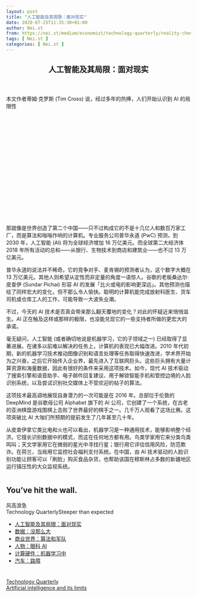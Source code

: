 ```yaml
---
layout: post
title: "人工智能及其局限：面对现实"
date: 2020-07-25T11:35:30+01:00
author: Nei.st
from: https://nei.st/medium/economist/technology-quarterly/reality-check
tags: [ Nei.st ]
categories: [ Nei.st ]
---
```


<article class="post-22746 post type-post status-publish format-standard hentry category-technology-quarterly tag-artificial-intelligence-and-its-limits" id="post-22746"> <header class="page-header medium Archives"><div class="page-header__image"></div><div class="page-header__content"><h1 class="page-title text-align-center">人工智能及其局限：面对现实</h1></div> </header><div class="entry-content aesop-entry-content" id="post-22746-content"><link as="font" crossorigin="anonymous" href="//cdn.jsdelivr.net/gh/0nd1jyU39XQ/_/glyph/font-face/0uIzqoZjSuJfvSBnvgXTcApMtcVhMcpr.woff" rel="preload" type="font/woff"/><link as="font" crossorigin="anonymous" href="//cdn.jsdelivr.net/gh/0nd1jyU39XQ/_/glyph/font-face/1sTnSLZWDKucPX6SAk.woff" rel="preload" type="font/woff"/><p class="blog-post__description">本文作者蒂姆·克罗斯 (Tim Cross) 说，经过多年的热捧，人们开始认识到 AI 的局限性</p><span id="more-22746"></span><div class="navigation__primary-inner"><a class="economist__link-logo" href="//nei.st/medium/economist"></a></div><div class="container img component-image"><div class="aspectRatioPlaceholder" style="padding-bottom:56.25%;height: 0;"><div class="progressiveMedia" data-height="720" data-width="1280"> <canvas class="progressiveMedia-canvas"></canvas> <img alt="" class="progressiveMedia-image" data-src="https://cdn.jsdelivr.net/gh/0nd1jyU39XQ/_/img/1/20200613_TQD001_0.jpg" src="https://cdn.jsdelivr.net/gh/0nd1jyU39XQ/_/img/1/20200613_TQD001_0.jpg"/></div></div></div><p>那就像是世界创造了第二个中国——只不过构成它的不是十几亿人和数百万家工厂，而是算法和嗡嗡作响的计算机。专业服务公司普华永道 (PwC) 预测，到 2030 年，人工智能 (AI) 将为全球经济增加 16 万亿美元。而全球第二大经济体 2018 年所有活动的总和——从银行、生物技术到商店和建筑业——也不过 13 万亿美元。</p><p>普华永道的说法并不稀奇。它的竞争对手、麦肯锡的预测者认为，这个数字大概在 13 万亿美元。其他人则希望从定性而非定量的角度一语惊人。谷歌的老板桑达尔·皮查伊 (Sundar Pichai) 形容 AI 的发展「比火或电的影响更深远」。其他预测也描绘了同样宏大的变化，但不那么令人愉快。聪明的计算机能完成放射科医生、货车司机或仓库工人的工作，可能导致一大波失业潮。</p><p>不过，今天的 AI 技术是否真会带来那么翻天覆地的变化？对此的怀疑近来悄悄滋生。AI 正在触及这样或那样的极限，也没能兑现它的一些支持者所做的更宏大的承诺。</p><p>毫无疑问，人工智能 (或者确切地说是机器学习，它的子领域之一) 已经取得了显著进展。在诸多以前难以解决的任务上，计算机的表现已大幅改进。2010 年代初期，新的机器学习技术推动图像识别和语言处理等任务取得快速改进，学术界开始为之兴奋。之后它开始传入企业界，最先进入了互联网巨头。这些巨头拥有大量计算资源和海量数据，因此有很好的条件来采用这项技术。如今，现代 AI 技术驱动了搜索引擎和语音助手、电子邮件回复建议、用于解锁智能手机和管控边境的人脸识别系统，以及尝试识别社交媒体上不受欢迎的帖子的算法。</p><p>这项技术最高调地展现自身潜力的一次可能是在 2016 年。总部位于伦敦的 DeepMind 是谷歌母公司 Alphabet 旗下的 AI 公司，它创建了一个系统，在古老的亚洲棋盘游戏围棋上击败了世界最好的棋手之一。几千万人观看了这场比赛。这项突破比 AI 大咖们所预期的提前发生了几年甚至几十年。</p><div class="code-block code-block-1" style="margin: 8px 0; clear: both;"><div class="container ads_KbHEVhh8Rw"><div class="card card--blog post-sidebar"><div class="card-body"><div class="logo_ngcontent-kty-0"> </div><div class="iframe-blocker U6XAMK63Vh00WqvF2BacIQ"><div class="background-h60B"> </div><div class="WumZiPCS4MeMw4pxQ"> </div></div></div><div class="card-footer"><div class="card-footer-wrapper" layout="row bottom-left"></div></div></div></div></div><p>从皮查伊拿它类比电和火也可以看出，机器学习是一种通用技术，能够影响整个经济。它擅长识别数据中的模式，而这在任何地方都有用。鸟类学家用它来分类鸟类鸣叫；天文学家用它在微弱的星光中寻找行星；银行用它评估信用风险，防范欺诈。在荷兰，当局用它监控社会福利支付系统。在中国，由 AI 技术驱动的人脸识别功能让顾客可以「刷脸」购买食品杂货，也帮助该国在穆斯林占多数的新疆地区运行镇压性的大众监视系统。</p><div class="container img"><div class="aspectRatioPlaceholder"><div class="progressiveMedia" data-height="759" data-width="1280"> <canvas class="progressiveMedia-canvas"></canvas> <img alt="" class="progressiveMedia-image lazyload" data-src="https://cdn.jsdelivr.net/gh/0nd1jyU39XQ/_/img/1/20200613_TQC622.png" id="zoom-default" src="https://cdn.jsdelivr.net/gh/0nd1jyU39XQ/_/img/1/20200613_TQC622.png"/></div></div></div><div class="aesop-content-comp-wrap aesop-content-comp-columns-1" id="aesop-content-component"><div class="container img gfw edge"><div class="BarrierFailsafe__fullBarrier___2bFWd"><div class="aspectRatioPlaceholder nykpaywall"><div class="progressiveMedia" data-height="880" data-width="1040"> <canvas class="progressiveMedia-canvas"></canvas> <img alt="" class="progressiveMedia-image lazyload" data-src="https://cdn.jsdelivr.net/gh/0nd1jyU39XQ/_/img/1/full-desktop@2x.png" src="https://cdn.jsdelivr.net/gh/0nd1jyU39XQ/_/img/1/full-desktop@2x.png"/></div></div><h1 class="BarrierFailsafe__header___1VGQh">You’ve hit the wall.</h1><div class="BarrierFailsafe__body___2hQxl">风高浪急 <a class="wdAUwEkxSXQjBoQ" href="https://nei.st/medium/j2c6srlbezlceyrdintsxq" rel="noopener noreferrer nofollow" target="_blank"><span class="svgIcon svgIcon--questionMark svgIcon--19px"></span></a></div></div></div></div><div class="js-elevateBottomRecirc u-marginTop40 u-xs-marginTop0 u-backgroundGrayLightest"><div class="elevate-container u-paddingBottom60 u-paddingHorizontal10 u-xs-paddingTop30"><div class="u-flexStretch u-paddingVertical32 u-xs-flexColumn u-xs-paddingTop0"><div class="u-width220 u-flex0 u-relative u-xs-hide"><div class="aspectRatioPlaceholder"><div class="progressiveMedia" data-height="2151" data-width="1636"> <canvas class="progressiveMedia-canvas"></canvas> <img alt="" class="progressiveMedia-image lazyload" data-src="https://cdn.jsdelivr.net/gh/0nd1jyU39XQ/_/img/1/The_Economist_13Jun2020-42.jpg" id="zoom-default" src="https://cdn.jsdelivr.net/gh/0nd1jyU39XQ/_/img/1/The_Economist_13Jun2020-42.jpg"/></div></div></div><div class="u-width100pct u-marginBottom20 u-xs-show elevateCoverShadow"><div class="aspectRatioPlaceholder"><div class="progressiveMedia" data-height="2151" data-width="1636"> <canvas class="progressiveMedia-canvas"></canvas> <img alt="" class="progressiveMedia-image lazyload" data-src="https://cdn.jsdelivr.net/gh/0nd1jyU39XQ/_/img/1/The_Economist_13Jun2020-42.jpg" id="zoom-default" src="https://cdn.jsdelivr.net/gh/0nd1jyU39XQ/_/img/1/The_Economist_13Jun2020-42.jpg"/></div></div></div><div class="u-flex1 u-flexColumn u-paddingVertical20 u-marginLeft40 u-borderBottomLighter u-borderBox u-minHeight280 u-xs-sizeFullWidth u-xs-paddingBottom30 u-xs-paddingTop10 u-xs-margin0 u-xs-minHeightAuto"><div class="blog-post__siblings-list-aside"><span class="blog-post__side-accent-rule">Technology Quarterly</span><span class="blog-post__side-title">Steeper than expected</span><ul class="blog-post__siblings-list"><li class="blog-post__siblings-list__article"><a class="blog-post__siblings-list__article__link" href="https://nei.st/medium/economist/technology-quarterly/reality-check"><span class="blog-post__siblings-list__title">人工智能及其局限：面对现实</span></a></li><li class="blog-post__siblings-list__article"><a class="blog-post__siblings-list__article__link" href="https://nei.st/medium/economist/technology-quarterly/not-so-big"><span class="blog-post__siblings-list__title">数据：没那么大</span></a></li><li class="blog-post__siblings-list__article"><a class="blog-post__siblings-list__article__link" href="https://nei.st/medium/economist/technology-quarterly/algorithms-and-armies"><span class="blog-post__siblings-list__title">商业世界：算法和军队</span></a></li><li class="blog-post__siblings-list__article"><a class="blog-post__siblings-list__article__link" href="https://nei.st/medium/economist/technology-quarterly/an-ai-for-an-eye"><span class="blog-post__siblings-list__title">人物：眼科 AI</span></a></li><li class="blog-post__siblings-list__article"><a class="blog-post__siblings-list__article__link" href="https://nei.st/medium/economist/technology-quarterly/machine-learning"><span class="blog-post__siblings-list__title">计算硬件：机器学习中</span></a></li><li class="blog-post__siblings-list__article"><a class="blog-post__siblings-list__article__link" href="https://nei.st/medium/economist/technology-quarterly/road-block"><span class="blog-post__siblings-list__title">汽车：路障</span></a></li></ul></div></div></div></div></div><div class="container ag ah"><div class="fe n el"><a class="dt du bn bo bp bq br bs bt bu dv dw bx by dx dy" href="https://nei.st/medium/economist?source=https://www.economist.com/technology-quarterly/2020/06/11/an-understanding-of-ais-limitations-is-starting-to-sink-in" rel="noopener noreferrer nofollow" target="_blank"><div class="c ff fg ag ah fh el fi fj ce fk fl fm fn fo fp fq fr fs ft fu"><div class="bs em en eo ep eq fv ah fw fg ag bm eu fx q fy fz p ac"></div></div></a></div></div><div class="code-block code-block-2" style="margin: 8px 0; clear: both;"> <br/><div class="container ads_KbHEVhh8Rw"><div class="card card--blog post-sidebar"><div class="card-body"><div class="logo_ngcontent-kty-0"> </div><div class="iframe-blocker U6XAMK63Vh00WqvF2BacIQ"><div class="background-h60B"> </div><div class="WumZiPCS4MeMw4pxQ"> </div></div></div><div class="card-footer"><div class="card-footer-wrapper" layout="row bottom-left"></div></div></div></div></div></div> <footer class="entry-footer"><div class="categories icon-link"><a href="https://nei.st/category/medium/economist/technology-quarterly" rel="category tag">Technology Quarterly</a></div><div class="tags icon-link"><a href="https://nei.st/tag/artificial-intelligence-and-its-limits" rel="tag">Artificial intelligence and its limits</a></div> </footer></article>
